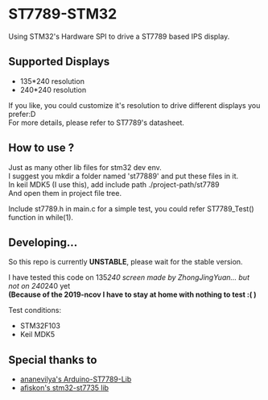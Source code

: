 # ST7789-STM32
Using STM32's Hardware SPI to drive a ST7789 based IPS display.

## Supported Displays
- 135*240 resolution  
- 240*240 resolution  

If you like, you could customize it's resolution to drive different displays you prefer:D  
For more details, please refer to ST7789's datasheet.  
## How to use ?

Just as many other lib files for stm32 dev env.  
I suggest you mkdir a folder named 'st77889' and put these files in it.  
In keil MDK5 (I use this), add include path ./project-path/st7789  
And open them in project file tree.  

Include st7789.h in main.c
for a simple test, you could refer ST7789_Test() function in while(1).

## Developing...
So this repo is currently **UNSTABLE**, please wait for the stable version.  

I have tested this code on 135*240 screen made by ZhongJingYuan... but not on 240*240 yet  
**(Because of the 2019-ncov I have to stay at home with nothing to test :(  )**  

Test conditions:
- STM32F103  
- Keil MDK5  
## Special thanks to

- [ananevilya's Arduino-ST7789-Lib](https://github.com/ananevilya/Arduino-ST7789-Library)  
- [afiskon's stm32-st7735 lib](https://github.com/afiskon/stm32-st7735)

